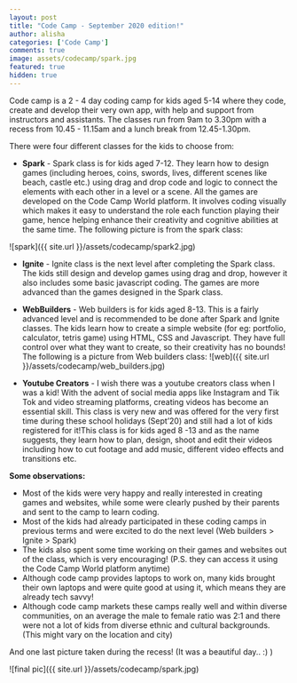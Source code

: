 ```yaml
---
layout: post
title: "Code Camp - September 2020 edition!"
author: alisha
categories: ['Code Camp']
comments: true
image: assets/codecamp/spark.jpg
featured: true
hidden: true
---
```


Code camp​ is a 2 - 4 day coding camp for kids aged 5-14 where they code, 
create and develop their very own app, with help and support from instructors 
and assistants. The classes run from 9am to 3.30pm with a recess 
from 10.45 - 11.15am and a lunch break from 12.45-1.30pm.

There were four different classes for the kids to choose from:

- **Spark​** - Spark class is for kids aged 7-12. They learn how to design games 
(including heroes, coins, swords, lives, different scenes like beach, castle etc.) 
using drag and drop code and logic to connect the elements with each other in a level 
or a scene. All the games are developed on the Code Camp World platform.
It involves coding visually which makes it easy to understand the role each
 function playing their game, hence helping enhance their creativity and cognitive 
 abilities at the same time. The following picture is from the spark class:
 
![spark]({{ site.url }}/assets/codecamp/spark2.jpg)
 
- **Ignite​** - Ignite class is the next level after completing the Spark class. 
The kids still design and develop games using drag and drop, however it also
 includes some basic javascript coding. The games are more advanced than the
  games designed in the Spark class.
  
- **WebBuilders​** - Web builders is for kids aged 8-13. This is a fairly advanced 
level and is recommended to be done after Spark and Ignite classes. The kids learn how to create a
simple website (for eg: portfolio, calculator, tetris game) using HTML, CSS and Javascript.
 They have full control over what they want to create, so their creativity has no bounds!
 The following is a picture from Web builders class:
 ![web]({{ site.url }}/assets/codecamp/web_builders.jpg)
 
- **Youtube Creators​** - I wish there was a youtube creators class when I was a kid! 
With the advent of social media apps like Instagram and Tik Tok and video streaming platforms,
 creating videos has become an essential skill. This class is very new and was offered for 
 the very first time during these school holidays (Sept’20) and still had a lot of kids
  registered for it!This class is for kids aged 8 -13 and as the name suggests, they
   learn how to plan, design, shoot and edit their videos including how to cut footage and
    add music, different video effects and transitions etc.

**Some observations:**
 
 - Most of the kids were very happy and really interested in creating games and websites,
 while some were clearly pushed by their parents and sent to the camp to learn coding.
 - Most of the kids had already participated in these coding camps in previous terms and were excited to do the next level (Web builders > Ignite > Spark)
- The kids also spent some time working on their games and websites out of the class, which is very
 encouraging! (P.S. they can access it using the Code Camp World platform anytime)
 - Although code camp provides laptops to work on, many kids brought their own laptops
  and were quite good at using it, which means they are already tech savvy!
  - Although code camp markets these camps really well and within diverse communities,
   on an average the male to female ratio was 2:1 and there were not a lot of kids 
   from diverse ethnic and cultural backgrounds. (This might vary on the location and city)
   
And one last picture taken during the recess! (It was a beautiful day.. :) )

 ![final pic]({{ site.url }}/assets/codecamp/spark.jpg)

